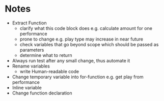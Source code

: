 # Notes

- Extract Function
  - clarify what this code block does e.g. calculate amount for one performance  
  - prone to change e.g. play type may increase in near future  
  - check variables that go beyond scope which should be passed as parameters 
  - determine what to return  
- Always run test after any small change, thus automate it  
- Rename variables  
  - write Human-readable code  
- Change temporary variable into for-function e.g. get play from performance
- Inline variable  
- Change function declaration  
 
